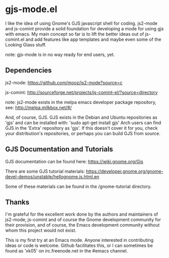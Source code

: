 gjs-mode.el
===========

I like the idea of using Gnome's GJS javascript shell for
coding. js2-mode and js-comint provide a solid foundation for
developing a mode for using gjs with emacs. My main concept so far is
to lift the better ideas out of js-comint.el and add features like app
templates and maybe even some of the Looking Glass stuff.

note: gjs-mode is in no way ready for end users, yet.

Dependencies
------------

js2-mode:   https://github.com/mooz/js2-mode?source=c
            
js-comint:  http://sourceforge.net/projects/js-comint-el/?source=directory

note: js2-mode exists in the melpa emacs developer package repository, see:
http://melpa.milkbox.net/#/

And, of course, GJS. GJS exists in the Debian and Ubuntu repositories
as 'gjs' and can be installed with: 'sudo apt-get install gjs' Arch
users can find GJS in the 'Extra' repository as 'gjs'. If this doesn't
cover it for you, check your distribution's repositories, or perhaps
you can build GJS from source.

GJS Documentation and Tutorials
-------------------------------

GJS documentation can be found here: https://wiki.gnome.org/Gjs

There are some GJS tutorial materials:
https://developer.gnome.org/gnome-devel-demos/unstable/hellognome.js.html.en

Some of these materials can be found in the /gnome-tutorial directory.

Thanks
------

I'm grateful for the excellent work done by the authors and maintainers
of js2-mode, js-comint and of course the Gnome development community
for their provision, and of course, the Emacs development community
without whom this project would not exist.

This is my first try at an Emacs mode. Anyone interested in contributing ideas 
or code is welcome. Github facilitates this, or I can sometimes be found
as 'xk05' on irc.freenode.net in the #emacs channel. 
